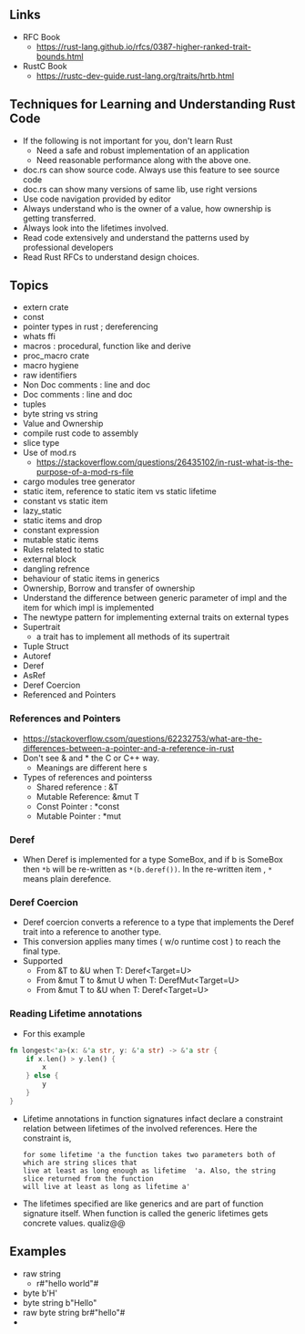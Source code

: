 ## Links
- RFC Book 
  - https://rust-lang.github.io/rfcs/0387-higher-ranked-trait-bounds.html
- RustC Book 
  - https://rustc-dev-guide.rust-lang.org/traits/hrtb.html

## Techniques for Learning and Understanding Rust Code

- If the following is not important for you, don't learn Rust
  - Need a safe and robust implementation of an application
  - Need reasonable performance along with the above one.
- doc.rs can show source code. Always use this feature to see
  source code
- doc.rs can show many versions of same lib, use right versions
- Use code navigation provided by editor
- Always understand who is the owner of a value, how ownership is
  getting transferred.
- Always look into the lifetimes involved.
- Read code extensively and understand the patterns used by professional developers
- Read Rust RFCs to understand design choices. 

## Topics

- extern crate
- const
- pointer types in rust ; dereferencing
- whats ffi
- macros : procedural, function like and derive
- proc_macro crate
- macro hygiene
- raw identifiers
- Non Doc comments : line and doc
- Doc comments : line and doc
- tuples
- byte string vs string
- Value and Ownership
- compile rust code to assembly
- slice type
- Use of mod.rs
  - https://stackoverflow.com/questions/26435102/in-rust-what-is-the-purpose-of-a-mod-rs-file
- cargo modules tree generator
- static item, reference to static item vs static lifetime
- constant vs static item
- lazy_static
- static items and drop
- constant expression
- mutable static items
- Rules related to static
- external block
- dangling refrence
- behaviour of static items in generics
- Ownership, Borrow and transfer of ownership
- Understand the difference between generic parameter of impl
  and the item for which impl is implemented
- The newtype pattern for implementing external traits on external types
- Supertrait
  - a trait has to implement all methods of its supertrait
- Tuple Struct
- Autoref
- Deref
- AsRef
- Deref Coercion
- Referenced and Pointers

### References and Pointers
- https://stackoverflow.csom/questions/62232753/what-are-the-differences-between-a-pointer-and-a-reference-in-rust
- Don't see & and * the C or C++ way.
  - Meanings are different here s
- Types of references and pointerss
  - Shared reference : &T 
  - Mutable Reference: &mut T 
  - Const Pointer : *const 
  - Mutable Pointer : *mut 

### Deref

- When Deref is implemented for a type SomeBox, and if b is SomeBox then
  `*b` will be re-written as `*(b.deref())`. In the re-written
  item , `*` means plain derefence.

### Deref Coercion

- Deref coercion converts a reference to a type that implements the Deref trait into a reference to another type.
- This conversion applies many times ( w/o runtime cost ) to reach the final type.
- Supported
  - From &T to &U when T: Deref<Target=U>
  - From &mut T to &mut U when T: DerefMut<Target=U>
  - From &mut T to &U when T: Deref<Target=U>

### Reading Lifetime annotations

- For this example

```rust
fn longest<'a>(x: &'a str, y: &'a str) -> &'a str {
    if x.len() > y.len() {
        x
    } else {
        y
    }
}
```

- Lifetime annotations in function signatures infact declare a constraint relation between lifetimes of
  the involved references.
  Here the constraint is,
  ```
  for some lifetime 'a the function takes two parameters both of which are string slices that
  live at least as long enough as lifetime  'a. Also, the string slice returned from the function
  will live at least as long as lifetime a'
  ```
- The lifetimes specified are like generics and are part of function signature itself. When function is
  called the generic lifetimes gets concrete values.
  qualiz@@

## Examples

- raw string
  - r#"hello world"#
- byte b'H'
- byte string b"Hello"
- raw byte string br#"hello"#
-
